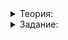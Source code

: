 <details>
<summary>Теория:</summary>

# Для чего нужны инструменты поиска ошибок

Больша́я часть времени работы разработчика — поиск и исправление ошибок. Эта работа сравнима с работой сыщика — ведь к неправильному поведению программы часто приводит череда запутанных событий. И ваша задача распутать их, найти «преступника» — баг, а затем обезвредить его. Вы уже занимались этим в теме о юнит-тестировании. В данной теме разберём, какие автоматические инструменты помогут вам собрать улики и стать настоящим Шерлоком Холмсом в мире программирования.

C++ отлично умеет находить ошибки во время компиляции. Это свойство строго типизированных языков — то есть таких, где, объявляя переменную типа  `string`, вы затем не можете записать в неё число. Строгая типизация положительно влияет не только на производительность программы, но и на способность выявлять ошибки при компиляции.

Чем раньше выявлена ошибка, тем проще будет найти её причину и исправить. А главное, ошибка не успеет наделать пакостей. Выявить её на таком раннем этапе как компиляция — прекрасно.

К сожалению, компилятор не оракул, и найдёт далеко не все ошибки. Для остальных багов существуют юнит-тесты. Но юнит-тесты пишут люди, а человек может забыть что-нибудь проверить. Даже опытный разработчик не в состоянии сделать совершенное покрытие юнит-тестами, гарантирующее правильную работу программы.

Если ошибка прошла сито компилятора и сито юнит тестов, то выявить её можно будет только в процессе работы программы. Причём сделать это нужно как можно раньше, после того, как она произошла, потому что баг, как и преступника, проще всего ловить по горячим следам. Ошибка, выявленная в процессе работы программы называется ошибкой времени выполнения.

C++ считают сложным языком, и одна из причин — слабый контроль ошибок времени выполнения. Но этому есть оправдание — принцип нулевого оверхэда:

> **Принцип нулевого оверхеда**
> 
> Код не должен совершать никаких действий, которые не являются необходимыми для выполнения его основной задачи.

Этот принцип применяется в стандартной библиотеке C++ и в целом при генерации кода. Контроль ошибок не нужен, если в программе нет ошибок. А если они есть, это вина разработчика, но не компилятора. Поэтому во многих алгоритмах, методах и операциях C++ контроль ошибок времени выполнения отсутствует полностью.

----------

Может показаться, что инструменты обнаружения ошибок не нужны — если ошибка сама себя не обнаружила, значит, она и не важна. Ведь нет смысла тратить время на баг, если он никак не проявляется. Как вы думаете, в чём недостатки такого подхода?

-   Баг может не проявляться на одном компиляторе, операционной системе, процессоре, но присутствовать на других конфигурациях, на которых тестирование не производилось.
    
-   Баг может проявляться только на определённых данных, которые при тестировании не проверяли. Например, на очень больших, возникших только в ходе длительной эксплуатации программы.
    
-   На баги особенно не нужно тратить время, исправлять их просто и быстро.
    
-   Баг может быть плавающим — в 99 случаях из 100 никак не вредить, но в одном всё портить. При тестировании очень просто не заметить такой баг.
    
-   Баг может не проявляться сейчас, но вылезти в будущем, когда другой код программы будет изменён.
    
-   Баг может испортить что-нибудь внутри программы, но последствия этого обнаружатся только спустя некоторое время, когда уже будет сложно определить, что именно привело к этому.
    
-   Ни в чём, рассуждение безупречно.
    

Как видите, инструменты всё же нужны. Помимо перечисленного они показывают точное место в коде, в котором допущена ошибка. Это упрощает её исправление.

</details>

<details>
<summary>Задание:</summary>

# Ответы на задания

Может показаться, что инструменты обнаружения ошибок не нужны — если ошибка сама себя не обнаружила, значит, она и не важна. Ведь нет смысла тратить время на баг, если он никак не проявляется. Как вы думаете, в чём недостатки такого подхода?

-   **(+)**  Баг может не проявляться на одном компиляторе, операционной системе, процессоре, но присутствовать на других конфигурациях, на которых тестирование не производилось.
    
-   **(+)**  Баг может проявляться только на определённых данных, которые при тестировании не проверяли. Например, на очень больших, возникших только в ходе длительной эксплуатации программы.
    
-   **(-)**  На баги особенно не нужно тратить время, исправлять их просто и быстро.
    
-   **(+)**  Баг может быть плавающим — в 99 случаях из 100 никак не вредить, но в одном всё портить. При тестировании очень просто не заметить такой баг.
    
-   **(+)**  Баг может не проявляться сейчас, но вылезти в будущем, когда другой код программы будет изменён.
    
-   **(+)**  Баг может испортить что-нибудь внутри программы, но последствия этого обнаружатся только спустя некоторое время, когда уже будет сложно определить, что именно привело к этому.
    
-   **(-)**  Ни в чём, рассуждение безупречно.

</details>
